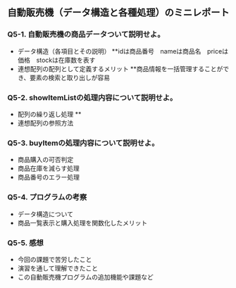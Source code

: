 ## 自動販売機（データ構造と各種処理）のミニレポート
### Q5-1. 自動販売機の商品データついて説明せよ。
* データ構造（各項目とその説明）
**idは商品番号　nameは商品名　priceは価格　stockは在庫数を表す
* 連想配列の配列として定義するメリット
**商品情報を一括管理することができ、要素の検索と取り出しが容易
### Q5-2. showItemListの処理内容について説明せよ。
* 配列の繰り返し処理
**
* 連想配列の参照方法
### Q5-3. buyItemの処理内容について説明せよ。
* 商品購入の可否判定
* 商品在庫を減らす処理
* 商品番号のエラー処理
### Q5-4. プログラムの考察
* データ構造について
* 商品一覧表示と購入処理を関数化したメリット
### Q5-5. 感想
* 今回の課題で苦労したこと
* 演習を通して理解できたこと
* この自動販売機プログラムの追加機能や課題など
